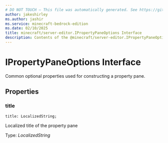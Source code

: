 ```yaml
---
# DO NOT TOUCH — This file was automatically generated. See https://github.com/mojang/minecraftapidocsgenerator to modify descriptions, examples, etc.
author: jakeshirley
ms.author: jashir
ms.service: minecraft-bedrock-edition
ms.date: 02/10/2025
title: minecraft/server-editor.IPropertyPaneOptions Interface
description: Contents of the @minecraft/server-editor.IPropertyPaneOptions class.
---
```

# IPropertyPaneOptions Interface

Common optional properties used for constructing a property pane.

## Properties

### **title**
`title: LocalizedString;`

Localized title of the property pane

Type: *LocalizedString*
